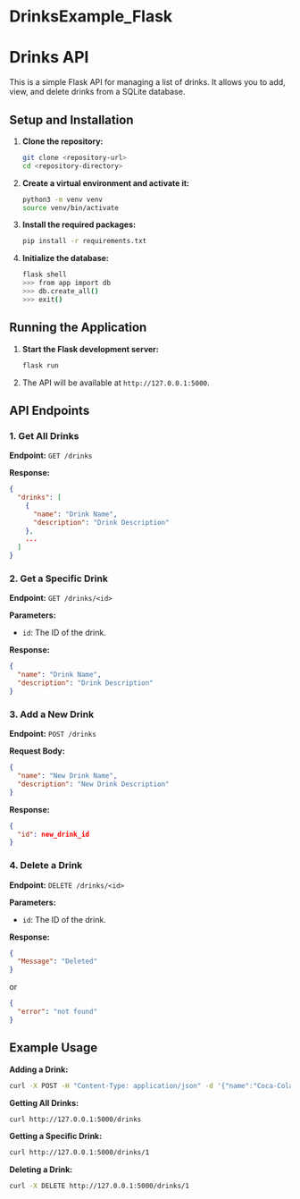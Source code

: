 # DrinksExample_Flask

# Drinks API

This is a simple Flask API for managing a list of drinks. It allows you to add, view, and delete drinks from a SQLite database.

## Setup and Installation

1. **Clone the repository:**
    ```sh
    git clone <repository-url>
    cd <repository-directory>  
    ```

2. **Create a virtual environment and activate it:**
    ```sh
    python3 -m venv venv
    source venv/bin/activate
    ```

3. **Install the required packages:**
    ```sh
    pip install -r requirements.txt
    ```

4. **Initialize the database:**
    ```sh
    flask shell
    >>> from app import db
    >>> db.create_all()
    >>> exit()
    ```

## Running the Application

1. **Start the Flask development server:**
    ```sh
    flask run
    ```

2. The API will be available at `http://127.0.0.1:5000`.

## API Endpoints

### 1. Get All Drinks
**Endpoint:** `GET /drinks`

**Response:**
```json
{
  "drinks": [
    {
      "name": "Drink Name",
      "description": "Drink Description"
    },
    ...
  ]
}
```

### 2. Get a Specific Drink
**Endpoint:** `GET /drinks/<id>`

**Parameters:**
- `id`: The ID of the drink.

**Response:**
```json
{
  "name": "Drink Name",
  "description": "Drink Description"
}
```

### 3. Add a New Drink
**Endpoint:** `POST /drinks`

**Request Body:**
```json
{
  "name": "New Drink Name",
  "description": "New Drink Description"
}
```

**Response:**
```json
{
  "id": new_drink_id
}
```

### 4. Delete a Drink
**Endpoint:** `DELETE /drinks/<id>`

**Parameters:**
- `id`: The ID of the drink.

**Response:**
```json
{
  "Message": "Deleted"
}
```
or
```json
{
  "error": "not found"
}
```

## Example Usage

**Adding a Drink:**
```sh
curl -X POST -H "Content-Type: application/json" -d '{"name":"Coca-Cola", "description":"A popular soda."}' http://127.0.0.1:5000/drinks
```

**Getting All Drinks:**
```sh
curl http://127.0.0.1:5000/drinks
```

**Getting a Specific Drink:**
```sh
curl http://127.0.0.1:5000/drinks/1
```

**Deleting a Drink:**
```sh
curl -X DELETE http://127.0.0.1:5000/drinks/1
```

